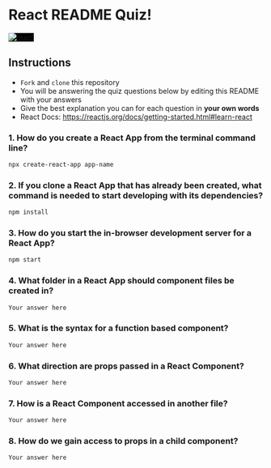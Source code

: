 # React README Quiz!

<div>
  <img alt="react" style="background-color: black" src="https://betabeers.com/static/uploads/blog/20170420_React_logo_wordmark.png" />
</div>

## Instructions

- `Fork` and `clone` this repository
- You will be answering the quiz questions below by editing this README with your answers
- Give the best explanation you can for each question in **your own words**
- React Docs: https://reactjs.org/docs/getting-started.html#learn-react

### 1. How do you create a React App from the terminal command line?

```sh
npx create-react-app app-name
```

### 2. If you clone a React App that has already been created, what command is needed to start developing with its dependencies?

```sh
npm install
```

### 3. How do you start the in-browser development server for a React App?

```sh
npm start
```

### 4. What folder in a React App should component files be created in?

```sh
Your answer here
```

### 5. What is the syntax for a function based component?

```sh
Your answer here
```

### 6. What direction are props passed in a React Component?

```sh
Your answer here
```

### 7. How is a React Component accessed in another file?

```sh
Your answer here
```

### 8. How do we gain access to props in a child component?

```sh
Your answer here
```
